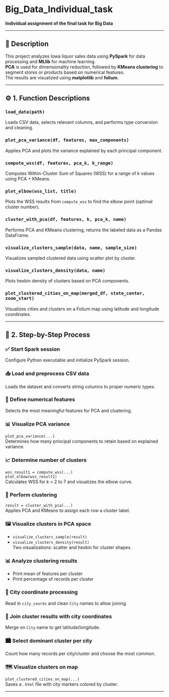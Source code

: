 # Big_Data_Individual_task

**Individual assignment of the final task for Big Data**

---

## 📄 Description

This project analyzes Iowa liquor sales data using **PySpark** for data processing and **MLlib** for machine learning.  
**PCA** is used for dimensionality reduction, followed by **KMeans clustering** to segment stores or products based on numerical features.  
The results are visualized using **matplotlib** and **folium**.

---

## ⚙️ 1. Function Descriptions

### `load_data(path)`
Loads CSV data, selects relevant columns, and performs type conversion and cleaning.

### `plot_pca_variance(df, features, max_components)`
Applies PCA and plots the variance explained by each principal component.

### `compute_wss(df, features, pca_k, k_range)`
Computes Within-Cluster Sum of Squares (WSS) for a range of k values using PCA + KMeans.

### `plot_elbow(wss_list, title)`
Plots the WSS results from `compute_wss` to find the elbow point (optimal cluster number).

### `cluster_with_pca(df, features, k, pca_k, name)`
Performs PCA and KMeans clustering, returns the labeled data as a Pandas DataFrame.

### `visualize_clusters_sample(data, name, sample_size)`
Visualizes sampled clustered data using scatter plot by cluster.

### `visualize_clusters_density(data, name)`
Plots hexbin density of clusters based on PCA components.

### `plot_clustered_cities_on_map(merged_df, state_center, zoom_start)`
Visualizes cities and clusters on a Folium map using latitude and longitude coordinates.

---

## 🔄 2. Step-by-Step Process

### ✅ Start Spark session  
Configure Python executable and initialize PySpark session.

### 📥 Load and preprocess CSV data  
Loads the dataset and converts string columns to proper numeric types.

### 🧮 Define numerical features  
Selects the most meaningful features for PCA and clustering.

### 📊 Visualize PCA variance  
`plot_pca_variance(...)`  
Determines how many principal components to retain based on explained variance.

### 📈 Determine number of clusters  
`wss_result1 = compute_wss(...)`  
`plot_elbow(wss_result1)`  
Calculates WSS for k = 2 to 7 and visualizes the elbow curve.

### 🔗 Perform clustering  
`result = cluster_with_pca(...)`  
Applies PCA and KMeans to assign each row a cluster label.

### 🖼️ Visualize clusters in PCA space  
- `visualize_clusters_sample(result)`  
- `visualize_clusters_density(result)`  
Two visualizations: scatter and hexbin for cluster shapes.

### 📊 Analyze clustering results  
- Print mean of features per cluster  
- Print percentage of records per cluster  

### 🧹 City coordinate processing  
Read in `city_coords` and clean `City` names to allow joining.

### 🔁 Join cluster results with city coordinates  
Merge on `City` name to get latitude/longitude.

### 🏙️ Select dominant cluster per city  
Count how many records per city/cluster and choose the most common.

### 🗺️ Visualize clusters on map  
`plot_clustered_cities_on_map(...)`  
Saves a `.html` file with city markers colored by cluster.

---
